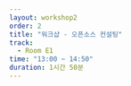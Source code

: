 ```yaml
---
layout: workshop2
order: 2
title: "워크샵 - 오픈소스 컨설팅"
track:
  - Room E1
time: "13:00 ~ 14:50"
duration: 1시간 50분
---
```


